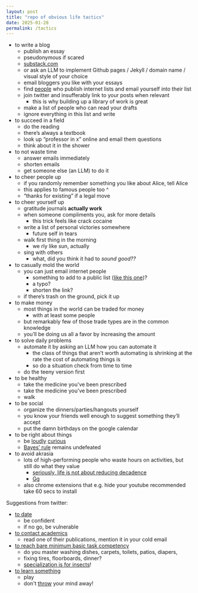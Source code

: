 ```yaml
---
layout: post
title: "repo of obvious life tactics" 
date: 2025-01-28
permalink: /tactics 
---
```


- to write a blog
  - publish an essay
  - pseudonymous if scared
  - [substack.com ](http://substack.com)
  - or ask an LLM to implement Github pages / Jekyll / domain name / visual style of your choice 
  - email bloggers you like with your essays
  - find [people](https://substack.com/@samenright/posts) who publish internet lists and email yourself into their list
  - join twitter and insufferably link to your posts when relevant
    - this is why building up a library of work is great
  - make a list of people who can read your drafts
  - ignore everything in this list and write
- to succeed in a field
  - do the reading
  - there’s always a textbook
  - look up “professor in x” online and email them questions
  - think about it in the shower
- to not waste time
  - answer emails immediately
  - shorten emails
  - get someone else (an LLM) to do it
- to cheer people up
  - if you randomly remember something you like about Alice, tell Alice
  - this applies to famous people too ^ 
  - “thanks for existing” if a legal move 
- to cheer yourself up
  - gratitude journals **actually work**
  - when someone compliments you, ask for more details
    - this trick feels like crack cocaine
  - write a list of personal victories somewhere
    - future self in tears
  - walk first thing in the morning
    - we rly like sun, actually
  - sing with others
    - what, did you think it had to *sound good??*
- to casually mold the world
  - you can just email internet people
    - something to add to a public list ([like this one](mailto:croissanthology@gmail.com))?
    - a typo?
    - shorten the link?
  - if there’s trash on the ground, pick it up
- to make money
  - most things in the world can be traded for money 
    - with at least some people
  - but remarkably few of those trade types are in the common knowledge
  - you’ll be doing us all a favor by increasing the amount
- to solve daily problems
  - automate it by asking an LLM how you can automate it
    - the class of things that aren’t worth automating is shrinking at the rate the cost of automating things is
    - so do a situation check from time to time
  - do the teeny version first
- to be healthy
  - take the medicine you've been prescribed
  - take the medicine you've been prescribed 
  - walk
- to be social
  - organize the dinners/parties/hangouts yourself 
  - you know your friends well enough to suggest something they’ll accept
  - put the damn birthdays on the google calendar
- to be right about things
  - be [loudly](https://x.com/__drewface/status/1875290969152864285) [curious](https://x.com/paulg/status/1883488719048785934) 
  - [Bayes’ rule](https://arbital.com/p/bayes_rule/?l=1zq) remains undefeated
- to avoid akrasia
  - lots of high-performing people who waste hours on activities, but still do what they value
    - [seriously, life is not about reducing decadence](https://x.com/visakanv/status/1653376345802694657)
    - [Gg](https://pbs.twimg.com/media/FvIHo0naQAAw3aP?format=jpg&name=medium)
  - also chrome extensions that e.g. hide your youtube recommended take 60 secs to install 

Suggestions from twitter: 

- [to date](https://x.com/bashu_thanks/status/1887977424442348009) 
  - be confident
  - if no go, be vulnerable
- [to contact academics](https://x.com/hormetic/status/1887958700662628732)
  - read one of their publications, mention it in your cold email 
- [to reach bare minimum basic task competency](https://x.com/JLingPystynen/status/1887889727484780616)
  - do you master washing dishes, carpets, toilets, patios, diapers, 
  - fixing tires, floorboards, dinner?
  - [specialization is for insects](https://pbs.twimg.com/media/EocPfk5UYAIzqmu.jpg)!
- [to learn something](https://x.com/aikTamseel/status/1888163594660962803)
  - play 
  - don't [throw](https://www.lesswrong.com/posts/RryyWNmJNnLowbhfC/please-don-t-throw-your-mind-away) your mind away!
